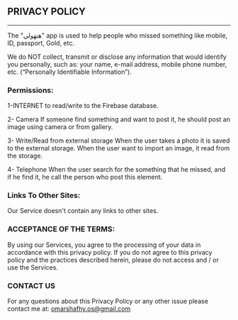 ## PRIVACY POLICY  
---

The "هتهولي" app is used to help people who missed something like mobile, ID, passport, Gold, etc.

We do NOT collect, transmit or disclose any information that would identify you personally, such as: your name, e-mail address, mobile phone number, etc. (“Personally Identifiable Information”).

### Permissions:  
1-INTERNET
    to read/write to the Firebase database.

2- Camera
    If someone find something and want to post it, he should post an image using camera or from                gallery.

3- Write/Read from external storage
    When the user takes a photo it is saved to the external storage.
    When the user want to import an image, it read from the storage.

4- Telephone
    When the user search for the something that he missed, and if he find it, he call the person who           post this element.

### Links To Other Sites:  
Our Service doesn't contain any links to other sites.


### ACCEPTANCE OF THE TERMS:  
By using our Services, you agree to the processing of your data in accordance with this privacy policy. If you do not agree to this privacy policy and the practices described herein, please do not access and / or use the Services.

### CONTACT US  
For any questions about this Privacy Policy or any other issue please contact me at: omarshafhy.os@gmail.com

